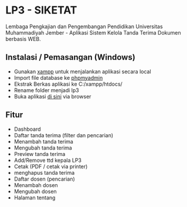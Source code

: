 # LP3 - SIKETAT

Lembaga Pengkajian dan Pengembangan Pendidikan Universitas Muhammadiyah Jember - Aplikasi Sistem Kelola Tanda Terima Dokumen berbasis WEB.

## Instalasi / Pemasangan (Windows)

- Gunakan [xampp](https://www.apachefriends.org/download.html) untuk menjalankan aplikasi secara local
- Import file database ke [phpmyadmin](http://127.0.0.1:80/phpmyadmin)
- Ekstrak Berkas aplikasi ke C:/xampp/htdocs/
- Rename folder menjadi lp3
- Buka aplikasi [di sini](http://127.0.0.1:80/lp3/) via browser

## Fitur

- Dashboard
- Daftar tanda terima (filter dan pencarian)
- Menambah tanda terima
- Mengubah tanda terima
- Preview tanda terima
- Add/Remove ttd kepala LP3
- Cetak (PDF / cetak via printer)
- menghapus tanda terima
- Daftar dosen (pencarian)
- Menambah dosen
- Mengubah dosen
- Halaman tentang